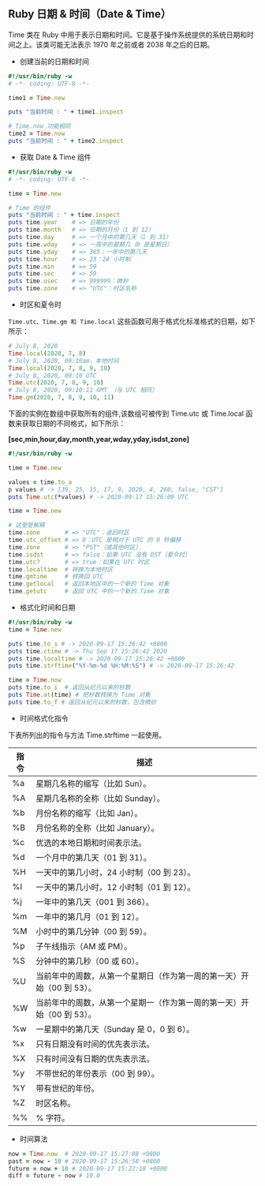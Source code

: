 ## Ruby 日期 & 时间（Date & Time）

Time 类在 Ruby 中用于表示日期和时间。它是基于操作系统提供的系统日期和时间之上。该类可能无法表示 1970 年之前或者 2038 年之后的日期。

- 创建当前的日期和时间

```ruby
#!/usr/bin/ruby -w
# -*- coding: UTF-8 -*-

time1 = Time.new

puts "当前时间 : " + time1.inspect

# Time.now 功能相同
time2 = Time.now
puts "当前时间 : " + time2.inspect
```

- 获取 Date & Time 组件

```ruby
#!/usr/bin/ruby -w
# -*- coding: UTF-8 -*-

time = Time.new

# Time 的组件
puts "当前时间 : " + time.inspect
puts time.year    # => 日期的年份
puts time.month   # => 日期的月份（1 到 12）
puts time.day     # => 一个月中的第几天（1 到 31）
puts time.wday    # => 一周中的星期几（0 是星期日）
puts time.yday    # => 365：一年中的第几天
puts time.hour    # => 23：24 小时制
puts time.min     # => 59
puts time.sec     # => 59
puts time.usec    # => 999999：微秒
puts time.zone    # => "UTC"：时区名称
```

- 时区和夏令时

`Time.utc、Time.gm 和 Time.local` 这些函数可用于格式化标准格式的日期，如下所示：

```ruby
# July 8, 2020
Time.local(2020, 7, 8)
# July 8, 2020, 09:10am，本地时间
Time.local(2020, 7, 8, 9, 10)
# July 8, 2020, 09:10 UTC
Time.utc(2020, 7, 8, 9, 10)
# July 8, 2020, 09:10:11 GMT （与 UTC 相同）
Time.gm(2020, 7, 8, 9, 10, 11)
```

下面的实例在数组中获取所有的组件,该数组可被传到 Time.utc 或 Time.local 函数来获取日期的不同格式，如下所示：

**[sec,min,hour,day,month,year,wday,yday,isdst,zone]**

```ruby
#!/usr/bin/ruby -w

time = Time.new

values = time.to_a
p values # -> [39, 25, 15, 17, 9, 2020, 4, 260, false, "CST"]
puts Time.utc(*values) # -> 2020-09-17 15:26:09 UTC
```

```ruby
time = Time.new

# 这里是解释
time.zone       # => "UTC"：返回时区
time.utc_offset # => 0：UTC 是相对于 UTC 的 0 秒偏移
time.zone       # => "PST"（或其他时区）
time.isdst      # => false：如果 UTC 没有 DST（夏令时）
time.utc?       # => true：如果在 UTC 时区
time.localtime  # 转换为本地时区
time.gmtime     # 转换回 UTC
time.getlocal   # 返回本地区中的一个新的 Time 对象
time.getutc     # 返回 UTC 中的一个新的 Time 对象
```

- 格式化时间和日期

```ruby
#!/usr/bin/ruby -w
time = Time.new

puts time.to_s # -> 2020-09-17 15:26:42 +0800
puts time.ctime # -> Thu Sep 17 15:26:42 2020
puts time.localtime # -> 2020-09-17 15:26:42 +0800
puts time.strftime("%Y-%m-%d %H:%M:%S") # -> 2020-09-17 15:26:42

time = Time.now
puts time.to_i  # 返回从纪元以来的秒数
puts Time.at(time) # 把秒数转换为 Time 对象
puts time.to_f # 返回从纪元以来的秒数，包含微妙
```

- 时间格式化指令

下表所列出的指令与方法 Time.strftime 一起使用。

| 指令 | 描述                                                                   |
| ---- | ---------------------------------------------------------------------- |
| %a   | 星期几名称的缩写（比如 Sun）。                                         |
| %A   | 星期几名称的全称（比如 Sunday）。                                      |
| %b   | 月份名称的缩写（比如 Jan）。                                           |
| %B   | 月份名称的全称（比如 January）。                                       |
| %c   | 优选的本地日期和时间表示法。                                           |
| %d   | 一个月中的第几天（01 到 31）。                                         |
| %H   | 一天中的第几小时，24 小时制（00 到 23）。                              |
| %I   | 一天中的第几小时，12 小时制（01 到 12）。                              |
| %j   | 一年中的第几天（001 到 366）。                                         |
| %m   | 一年中的第几月（01 到 12）。                                           |
| %M   | 小时中的第几分钟（00 到 59）。                                         |
| %p   | 子午线指示（AM 或 PM）。                                               |
| %S   | 分钟中的第几秒（00 或 60）。                                           |
| %U   | 当前年中的周数，从第一个星期日（作为第一周的第一天）开始（00 到 53）。 |
| %W   | 当前年中的周数，从第一个星期一（作为第一周的第一天）开始（00 到 53）。 |
| %w   | 一星期中的第几天（Sunday 是 0，0 到 6）。                              |
| %x   | 只有日期没有时间的优先表示法。                                         |
| %X   | 只有时间没有日期的优先表示法。                                         |
| %y   | 不带世纪的年份表示（00 到 99）。                                       |
| %Y   | 带有世纪的年份。                                                       |
| %Z   | 时区名称。                                                             |
| %%   | % 字符。                                                               |

- 时间算法

```ruby
now = Time.now  # 2020-09-17 15:27:08 +0800
past = now - 10 # 2020-09-17 15:26:58 +0800
future = now + 10 # 2020-09-17 15:27:18 +0800
diff = future - now # 10.0
```
